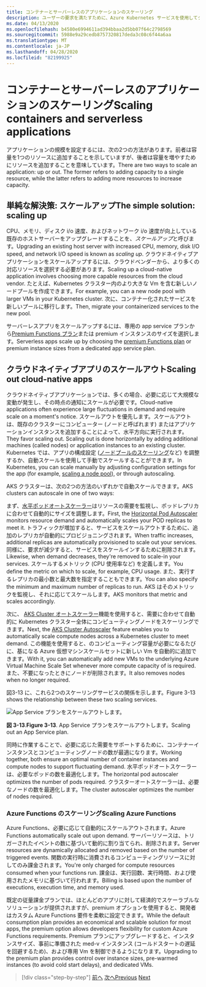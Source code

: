 ```yaml
---
title: コンテナーとサーバーレスのアプリケーションのスケーリング
description: ユーザーの要求を満たすために、Azure Kubernetes サービスを使用してクラウドネイティブアプリケーションをスケーリングします。
ms.date: 04/13/2020
ms.openlocfilehash: b4580e6994611ad394bbaa2d5bb07f64c2798569
ms.sourcegitcommit: 5988e9a29cedb8757320817deda3c08c6f44a6aa
ms.translationtype: MT
ms.contentlocale: ja-JP
ms.lasthandoff: 04/28/2020
ms.locfileid: "82199925"
---
```

# <a name="scaling-containers-and-serverless-applications"></a><span data-ttu-id="5520e-103">コンテナーとサーバーレスのアプリケーションのスケーリング</span><span class="sxs-lookup"><span data-stu-id="5520e-103">Scaling containers and serverless applications</span></span>

<span data-ttu-id="5520e-104">アプリケーションの規模を設定するには、次の2つの方法があります。前者は容量を1つのリソースに追加することを示していますが、後者は容量を増やすためにリソースを追加することを意味しています。</span><span class="sxs-lookup"><span data-stu-id="5520e-104">There are two ways to scale an application: up or out. The former refers to adding capacity to a single resource, while the latter refers to adding more resources to increase capacity.</span></span>

## <a name="the-simple-solution-scaling-up"></a><span data-ttu-id="5520e-105">単純な解決策: スケールアップ</span><span class="sxs-lookup"><span data-stu-id="5520e-105">The simple solution: scaling up</span></span>

<span data-ttu-id="5520e-106">CPU、メモリ、ディスク i/o 速度、およびネットワーク i/o 速度が向上している既存のホストサーバーをアップグレードすることを、*スケールアップ*と呼びます。</span><span class="sxs-lookup"><span data-stu-id="5520e-106">Upgrading an existing host server with increased CPU, memory, disk I/O speed, and network I/O speed is known as *scaling up*.</span></span> <span data-ttu-id="5520e-107">クラウドネイティブアプリケーションをスケールアップするには、クラウドベンダーから、より多くの対応リソースを選択する必要があります。</span><span class="sxs-lookup"><span data-stu-id="5520e-107">Scaling up a cloud-native application involves choosing more capable resources from the cloud vendor.</span></span> <span data-ttu-id="5520e-108">たとえば、Kubernetes クラスター内のより大きな Vm を含む新しいノードプールを作成できます。</span><span class="sxs-lookup"><span data-stu-id="5520e-108">For example, you can a new node pool with larger VMs in your Kubernetes cluster.</span></span> <span data-ttu-id="5520e-109">次に、コンテナー化されたサービスを新しいプールに移行します。</span><span class="sxs-lookup"><span data-stu-id="5520e-109">Then, migrate your containerized services to the new pool.</span></span>

<span data-ttu-id="5520e-110">サーバーレスアプリをスケールアップするには、専用の app service プランから[Premium Functions プラン](https://docs.microsoft.com/azure/azure-functions/functions-scale)または premium インスタンスのサイズを選択します。</span><span class="sxs-lookup"><span data-stu-id="5520e-110">Serverless apps scale up by choosing the [premium Functions plan](https://docs.microsoft.com/azure/azure-functions/functions-scale) or premium instance sizes from a dedicated app service plan.</span></span>

## <a name="scaling-out-cloud-native-apps"></a><span data-ttu-id="5520e-111">クラウドネイティブアプリのスケールアウト</span><span class="sxs-lookup"><span data-stu-id="5520e-111">Scaling out cloud-native apps</span></span>

<span data-ttu-id="5520e-112">クラウドネイティブアプリケーションでは、多くの場合、必要に応じて大規模な変動が発生し、その時点の通知にスケールが必要です。</span><span class="sxs-lookup"><span data-stu-id="5520e-112">Cloud-native applications often experience large fluctuations in demand and require scale on a moment's notice.</span></span> <span data-ttu-id="5520e-113">スケールアウトを優先します。スケールアウトは、既存のクラスターにコンピューター (ノードと呼ばれます) またはアプリケーションインスタンスを追加することによって、水平方向に実行されます。</span><span class="sxs-lookup"><span data-stu-id="5520e-113">They favor scaling out. Scaling out is done horizontally by adding additional machines (called nodes) or application instances to an existing cluster.</span></span> <span data-ttu-id="5520e-114">Kubernetes では、アプリの構成設定 ([ノードプールのスケーリング](https://docs.microsoft.com/azure/aks/use-multiple-node-pools#scale-a-node-pool-manually)など) を調整するか、自動スケールを使用して手動でスケールすることができます。</span><span class="sxs-lookup"><span data-stu-id="5520e-114">In Kubernetes, you can scale manually by adjusting configuration settings for the app (for example, [scaling a node pool](https://docs.microsoft.com/azure/aks/use-multiple-node-pools#scale-a-node-pool-manually)), or through autoscaling.</span></span>

<span data-ttu-id="5520e-115">AKS クラスターは、次の2つの方法のいずれかで自動スケールできます。</span><span class="sxs-lookup"><span data-stu-id="5520e-115">AKS clusters can autoscale in one of two ways:</span></span>

<span data-ttu-id="5520e-116">まず、[水平ポッドオートスケーラー](https://docs.microsoft.com/azure/aks/tutorial-kubernetes-scale#autoscale-pods)はリソースの需要を監視し、ポッドレプリカに合わせて自動的にサイズを調整します。</span><span class="sxs-lookup"><span data-stu-id="5520e-116">First, the [Horizontal Pod Autoscaler](https://docs.microsoft.com/azure/aks/tutorial-kubernetes-scale#autoscale-pods) monitors resource demand and automatically scales your POD replicas to meet it.</span></span> <span data-ttu-id="5520e-117">トラフィックが増加すると、サービスをスケールアウトするために、追加のレプリカが自動的にプロビジョニングされます。</span><span class="sxs-lookup"><span data-stu-id="5520e-117">When traffic increases, additional replicas are automatically provisioned to scale out your services.</span></span> <span data-ttu-id="5520e-118">同様に、要求が減少すると、サービスをスケールインするために削除されます。</span><span class="sxs-lookup"><span data-stu-id="5520e-118">Likewise, when demand decreases, they're removed to scale-in your services.</span></span> <span data-ttu-id="5520e-119">スケールするメトリック (CPU 使用率など) を定義します。</span><span class="sxs-lookup"><span data-stu-id="5520e-119">You define the metric on which to scale, for example, CPU usage.</span></span> <span data-ttu-id="5520e-120">また、実行するレプリカの最小数と最大数を指定することもできます。</span><span class="sxs-lookup"><span data-stu-id="5520e-120">You can also specify the minimum and maximum number of replicas to run.</span></span> <span data-ttu-id="5520e-121">AKS はそのメトリックを監視し、それに応じてスケールします。</span><span class="sxs-lookup"><span data-stu-id="5520e-121">AKS monitors that metric and scales accordingly.</span></span>

<span data-ttu-id="5520e-122">次に、 [AKS Cluster オートスケーラー](https://docs.microsoft.com/azure/aks/cluster-autoscaler)機能を使用すると、需要に合わせて自動的に Kubernetes クラスター全体にコンピューティングノードをスケーリングできます。</span><span class="sxs-lookup"><span data-stu-id="5520e-122">Next, the [AKS Cluster Autoscaler](https://docs.microsoft.com/azure/aks/cluster-autoscaler) feature enables you to automatically scale compute nodes across a Kubernetes cluster to meet demand.</span></span> <span data-ttu-id="5520e-123">この機能を使用すると、のコンピューティング容量が必要になるたびに、基になる Azure 仮想マシンスケールセットに新しい Vm を自動的に追加できます。</span><span class="sxs-lookup"><span data-stu-id="5520e-123">With it, you can automatically add new VMs to the underlying Azure Virtual Machine Scale Set whenever more compute capacity of is required.</span></span> <span data-ttu-id="5520e-124">また、不要になったときにノードが削除されます。</span><span class="sxs-lookup"><span data-stu-id="5520e-124">It also removes nodes when no longer required.</span></span>

<span data-ttu-id="5520e-125">図3-13 に、これら2つのスケーリングサービスの関係を示します。</span><span class="sxs-lookup"><span data-stu-id="5520e-125">Figure 3-13 shows the relationship between these two scaling services.</span></span>

![App Service プランをスケールアウトします。](./media/aks-cluster-autoscaler.png)

<span data-ttu-id="5520e-127">**図 3-13**.</span><span class="sxs-lookup"><span data-stu-id="5520e-127">**Figure 3-13**.</span></span> <span data-ttu-id="5520e-128">App Service プランをスケールアウトします。</span><span class="sxs-lookup"><span data-stu-id="5520e-128">Scaling out an App Service plan.</span></span>

<span data-ttu-id="5520e-129">同時に作業することで、必要に応じた需要をサポートするために、コンテナーインスタンスとコンピューティングノードの数が最適になります。</span><span class="sxs-lookup"><span data-stu-id="5520e-129">Working together, both ensure an optimal number of container instances and compute nodes to support fluctuating demand.</span></span> <span data-ttu-id="5520e-130">水平ポッドオートスケーラーは、必要なポッドの数を最適化します。</span><span class="sxs-lookup"><span data-stu-id="5520e-130">The horizontal pod autoscaler optimizes the number of pods required.</span></span> <span data-ttu-id="5520e-131">クラスターオートスケーラーは、必要なノードの数を最適化します。</span><span class="sxs-lookup"><span data-stu-id="5520e-131">The cluster autoscaler optimizes the number of nodes required.</span></span>

### <a name="scaling-azure-functions"></a><span data-ttu-id="5520e-132">Azure Functions のスケーリング</span><span class="sxs-lookup"><span data-stu-id="5520e-132">Scaling Azure Functions</span></span>

<span data-ttu-id="5520e-133">Azure Functions、必要に応じて自動的にスケールアウトされます。</span><span class="sxs-lookup"><span data-stu-id="5520e-133">Azure Functions automatically scale out upon demand.</span></span> <span data-ttu-id="5520e-134">サーバーリソースは、トリガーされたイベントの数に基づいて動的に割り当てられ、削除されます。</span><span class="sxs-lookup"><span data-stu-id="5520e-134">Server resources are dynamically allocated and removed based on the number of triggered events.</span></span> <span data-ttu-id="5520e-135">関数の実行時に消費されるコンピューティングリソースに対してのみ課金されます。</span><span class="sxs-lookup"><span data-stu-id="5520e-135">You're only charged for compute resources consumed when your functions run.</span></span> <span data-ttu-id="5520e-136">課金は、実行回数、実行時間、および使用されたメモリに基づいて行われます。</span><span class="sxs-lookup"><span data-stu-id="5520e-136">Billing is based upon the number of executions, execution time, and memory used.</span></span>

<span data-ttu-id="5520e-137">既定の従量課金プランでは、ほとんどのアプリに対して経済的でスケーラブルなソリューションが提供されますが、premium オプションを使用すると、開発者はカスタム Azure Functions 要件を柔軟に設定できます。</span><span class="sxs-lookup"><span data-stu-id="5520e-137">While the default consumption plan provides an economical and scalable solution for most apps, the premium option allows developers flexibility for custom Azure Functions requirements.</span></span> <span data-ttu-id="5520e-138">Premium プランにアップグレードすると、インスタンスサイズ、事前に準備された med-v インスタンス (コールドスタートの遅延を回避するため)、および専用 Vm を制御できるようになります。</span><span class="sxs-lookup"><span data-stu-id="5520e-138">Upgrading to the premium plan provides control over instance sizes, pre-warmed instances (to avoid cold start delays), and dedicated VMs.</span></span>

>[!div class="step-by-step"]
><span data-ttu-id="5520e-139">[前へ](deploy-containers-azure.md)
>[次へ](other-deployment-options.md)</span><span class="sxs-lookup"><span data-stu-id="5520e-139">[Previous](deploy-containers-azure.md)
[Next](other-deployment-options.md)</span></span>
